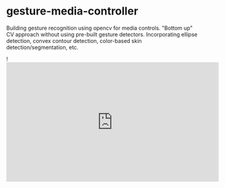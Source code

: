 # gesture-media-controller

Building gesture recognition using opencv for media controls. "Bottom up" CV approach without using pre-built gesture detectors. Incorporating ellipse detection, convex contour detection, color-based skin detection/segmentation, etc.


!<iframe width="560" height="315" src="https://www.youtube.com/embed/WGSa7kswVZk" title="YouTube video player" frameborder="0" allow="accelerometer; autoplay; clipboard-write; encrypted-media; gyroscope; picture-in-picture" allowfullscreen></iframe>
